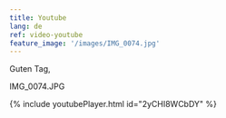 ```yaml
---
title: Youtube
lang: de
ref: video-youtube
feature_image: '/images/IMG_0074.jpg'
---
```


Guten Tag, 

IMG_0074.JPG 


{% include youtubePlayer.html id="2yCHI8WCbDY" %}

